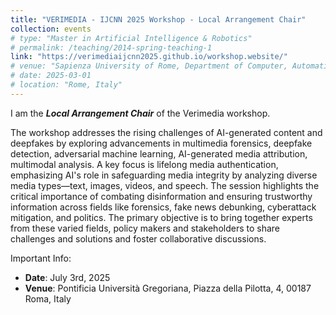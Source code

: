 ```yaml
---
title: "VERIMEDIA - IJCNN 2025 Workshop - Local Arrangement Chair"
collection: events
# type: "Master in Artificial Intelligence & Robotics"
# permalink: /teaching/2014-spring-teaching-1
link: "https://verimediaijcnn2025.github.io/workshop.website/"
# venue: "Sapienza University of Rome, Department of Computer, Automatic and Management Engineering (DIAG)"
# date: 2025-03-01
# location: "Rome, Italy"
---
```


 I am the ***Local Arrangement Chair*** of the Verimedia workshop.

 The workshop addresses the rising challenges of AI-generated content and deepfakes by exploring advancements in multimedia forensics, deepfake detection, adversarial machine learning, AI-generated media attribution, multimodal analysis. A key focus is lifelong media authentication, emphasizing AI's role in safeguarding media integrity by analyzing diverse media types—text, images, videos, and speech. The session highlights the critical importance of combating disinformation and ensuring trustworthy information across fields like forensics, fake news debunking, cyberattack mitigation, and politics. The primary objective is to bring together experts from these varied fields, policy makers and stakeholders to share challenges and solutions and foster collaborative discussions.

 Important Info:
 - **Date**: July 3rd, 2025
 - **Venue**: Pontificia Università Gregoriana, Piazza della Pilotta, 4, 00187 Roma, Italy